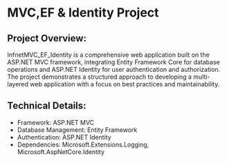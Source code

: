 # MVC,EF & Identity Project
## Project Overview:
InfnetMVC_EF_Identity is a comprehensive web application built on the ASP.NET MVC framework, integrating Entity Framework Core for database operations and ASP.NET Identity for user authentication and authorization. The project demonstrates a structured approach to developing a multi-layered web application with a focus on best practices and maintainability.

## Technical Details:

* Framework: ASP.NET MVC
* Database Management: Entity Framework
* Authentication: ASP.NET Identity
* Dependencies: Microsoft.Extensions.Logging, Microsoft.AspNetCore.Identity
